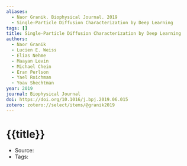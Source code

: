 ```yaml
---
aliases:
  - Naor Granik. Biophysical Journal. 2019
  - Single-Particle Diffusion Characterization by Deep Learning
tags: []
title: Single-Particle Diffusion Characterization by Deep Learning
authors:
  - Naor Granik
  - Lucien E. Weiss
  - Elias Nehme
  - Maayan Levin
  - Michael Chein
  - Eran Perlson
  - Yael Roichman
  - Yoav Shechtman
year: 2019
journal: Biophysical Journal
doi: https://doi.org/10.1016/j.bpj.2019.06.015
zotero: zotero://select/items/@granik2019
---
```

<!-- START_TEMPLATE -->
# {{title}}

- Source:
- Tags: 
<!-- END_TEMPLATE -->